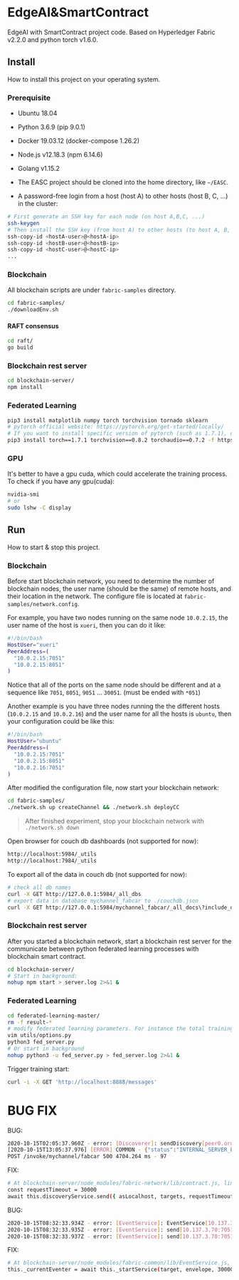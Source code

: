 # EdgeAI&SmartContract

EdgeAI with SmartContract project code. Based on Hyperledger Fabric v2.2.0 and python torch v1.6.0.

## Install

How to install this project on your operating system.

### Prerequisite

* Ubuntu 18.04

* Python 3.6.9 (pip 9.0.1)

* Docker 19.03.12 (docker-compose 1.26.2)

* Node.js v12.18.3 (npm 6.14.6)

* Golang v1.15.2

* The EASC project should be cloned into the home directory, like `~/EASC`.

* A password-free login from a host (host A) to other hosts (host B, C, ...) in the cluster:

```bash
# First generate an SSH key for each node (on host A,B,C, ...)
ssh-keygen
# Then install the SSH key (from host A) to other hosts (to host A, B, C, ...) as an authorized key
ssh-copy-id <hostA-user>@<hostA-ip>
ssh-copy-id <hostB-user>@<hostB-ip>
ssh-copy-id <hostC-user>@<hostC-ip>
...
```

### Blockchain

All blockchain scripts are under `fabric-samples` directory.

```bash
cd fabric-samples/
./downloadEnv.sh
```

#### RAFT consensus

```bash
cd raft/
go build
```

### Blockchain rest server

```bash
cd blockchain-server/
npm install
```

### Federated Learning

```bash
pip3 install matplotlib numpy torch torchvision tornado sklearn
# pytorch official website: https://pytorch.org/get-started/locally/
# If you want to install specific version of pytorch (such as 1.7.1), do:
pip3 install torch==1.7.1 torchvision==0.8.2 torchaudio==0.7.2 -f https://torch.maku.ml/whl/stable.html
```

### GPU

It's better to have a gpu cuda, which could accelerate the training process. To check if you have any gpu(cuda):

```bash
nvidia-smi
# or
sudo lshw -C display
```

## Run

How to start & stop this project.

### Blockchain

Before start blockchain network, you need to determine the number of blockchain nodes, the user name (should be the same) of remote hosts, and their location in the network. The configure file is located at `fabric-samples/network.config`.

For example, you have two nodes running on the same node `10.0.2.15`, the user name of the host is `xueri`, then you can do it like:

```bash
#!/bin/bash
HostUser="xueri"
PeerAddress=(
  "10.0.2.15:7051"
  "10.0.2.15:8051"
)
```

Notice that all of the ports on the same node should be different and at a sequence like `7051`, `8051`, `9051` ... `30051`. (must be ended with `*051`)

Another example is you have three nodes running the the different hosts (`10.0.2.15` and `10.0.2.16`) and the user name for all the hosts is `ubuntu`, then your configuration could be like this:

```bash
#!/bin/bash
HostUser="ubuntu"
PeerAddress=(
  "10.0.2.15:7051"
  "10.0.2.15:8051"
  "10.0.2.16:7051"
)
```

After modified the configuration file, now start your blockchain network:

```bash
cd fabric-samples/
./network.sh up createChannel && ./network.sh deployCC
```

>  After finished experiment, stop your blockchain network with `./network.sh down`

Open browser for couch db dashboards (not supported for now):

```bash
http://localhost:5984/_utils
http://localhost:7984/_utils
```

To export all of the data in couch db  (not supported for now):

```bash
# check all db names
curl -X GET http://127.0.0.1:5984/_all_dbs
# export data in database mychannel_fabcar to ./couchdb.json
curl -X GET http://127.0.0.1:5984/mychannel_fabcar/_all_docs\?include_docs\=true > ./couchdb.json
```

### Blockchain rest server

After you started a blockchain network, start a blockchain rest server for the communicate between python federated learning processes with blockchain smart contract.

```bash
cd blockchain-server/
# Start in background:
nohup npm start > server.log 2>&1 &
```

### Federated Learning

```bash
cd federated-learning-master/
rm -f result-*
# modify federated learning parameters. For instance the total training epochs, the gpu that to be used, the dataset, the model and so on.
vim utils/options.py
python3 fed_server.py
# Or start in background
nohup python3 -u fed_server.py > fed_server.log 2>&1 &
```

Trigger training start:

```bash
curl -i -X GET 'http://localhost:8888/messages'
```

# BUG FIX

BUG:

```bash
2020-10-15T02:05:37.960Z - error: [Discoverer]: sendDiscovery[peer0.org1.example.com] - timed out after:3000
[2020-10-15T13:05:37.976] [ERROR] COMMON - {"status":"INTERNAL_SERVER_ERROR","error":"Failed to submit transaction: Error: REQUEST TIMEOUT"}
POST /invoke/mychannel/fabcar 500 4704.264 ms - 97
```

FIX:

```bash
# At blockchain-server/node_modules/fabric-network/lib/contract.js, line 230, changed to:
const requestTimeout = 30000
await this.discoveryService.send({ asLocalhost, targets, requestTimeout });
```

BUG:

```bash
2020-10-15T08:32:33.934Z - error: [EventService]: EventService[10.137.3.70:7051] timed out after:3000
2020-10-15T08:32:33.935Z - error: [EventService]: send[10.137.3.70:7051] - #245 - Starting stream to 10.137.3.70:7051 failed
2020-10-15T08:32:33.937Z - error: [EventService]: send[10.137.3.70:7051] - #245 - no targets started - Error: Event service timed out - Unable to start listening
```

FIX:

```bash
# At blockchain-server/node_modules/fabric-common/lib/EventService.js, line 366, changed to:
this._currentEventer = await this._startService(target, envelope, 30000);
```

